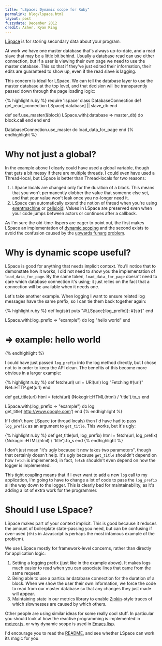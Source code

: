 ```yaml
---
title: "LSpace: Dynamic scope for Ruby"
permalink: blog/lspace.html
layout: post
fuzzydate: December 2012
credit: Asher, Ryan King
---
```


[LSpace](https://github.com/ConradIrwin/lspace) is for storing secondary data about your program.

At work we have one master database that's always up-to-date, and a read slave
that may be a little bit behind. Usually a database read can use either
connection, but if a user is viewing their own page we need to use the master
database. This so that if they've just edited their information, their edits are
guaranteed to show up, even if the read slave is lagging.

This concern is ideal for LSpace. We can tell the database layer to use the
master database at the top level, and that decision will be transparently passed
down through the page loading logic:

{% highlight ruby %}
require 'lspace'
class DatabaseConnection
  def get_read_connection
    LSpace[:database] || slave_db
  end

  def self.use_master(&block)
    LSpace.with(:database => master_db) do
      block.call
    end
  end
end

DatabaseConnection.use_master do
  load_data_for_page
end
{% endhighlight %}

Why not just a global?
======================

In the example above I clearly could have used a global variable, though that gets a bit
messy if there are multiple threads. I could even have used a Thread-local, but LSpace is
better than Thread-locals for two reasons:

1. LSpace locals are changed only for the duration of a block. This means that
   you won't permanently clobber the value that someone else set, and that your
   value won't leak once you no-longer need it.
2. LSpace can automatically extend the notion of thread when you're using
   [eventmachine](https://github.com/eventmachine/eventmachine) or
   [celluloid](http://celluloid.io). Values in LSpace are preserved even when your code
   jumps between actors or continues after a callback.

As I'm sure the old-time-lispers are eager to point out, the first makes
LSpace an implementation of
[dynamic scoping](http://en.wikipedia.org/wiki/Dynamic_scope)
and the second exists to avoid the confusion caused by the
[upwards funarg problem](http://en.wikipedia.org/wiki/Funarg_problem#Upwards_funarg_problem).

Why is dynamic scope useful?
============================

LSpace is good for anything that needs implicit context. You'll notice that to demonstate
how it works, I did not need to show you the implementation of
`load_data_for_page`. By the same token, `load_data_for_page` doesn't need to
care which database connection it's using; it just relies on the fact that a
connection will be available when it needs one.

Let's take another example. When logging I want to ensure related log messages have the
same prefix, so I can tie them back together again:

{% highlight ruby %}
def log(str)
  puts "#{LSpace[:log_prefix]}: #{str}"
end

LSpace.with(:log_prefix => "example") do
  log "hello world"
end
# => example: hello world
{% endhighlight %}

I could have just passed `log_prefix` into the log method directly, but I chose not to in
order to keep the API clean. The benefits of this become more obvious in a larger example:

{% highlight ruby %}
def fetch(url)
  url = URI(url)
  log "Fetching #{url}"
  Net::HTTP.get(url)
end

def get_title(url)
  html = fetch(url)
  (Nokogiri::HTML(html) / 'title').to_s
end

LSpace.with(:log_prefix => "example") do
  log get_title('http://www.google.com')
end
{% endhighlight %}

If I didn't have LSpace (or thread locals) then I'd have had to pass
`log_prefix` as an argument to `get_title`. This works, but it's ugly:

{% highlight ruby %}
def get_title(url, log_prefix)
  html = fetch(url, log_prefix)
  (Nokogiri::HTML(html) / 'title').to_s
end
{% endhighlight %}

I don't just mean "it's ugly because it now takes two parameters", though that
certainly doesn't help. It's ugly because `get_title` shouldn't depend on how
`fetch` is implemented; in fact, `fetch` shouldn't even depend on how the logger
is implemented.

This tight coupling means that if I ever want to add a new `log` call to my
application, I'm going to have to change a lot of code to pass the `log_prefix`
all the way down to the logger. This is clearly bad for maintainability, as it's
adding a lot of extra work for the programmer.

Should I use LSpace?
====================

LSpace makes part of your context implicit. This is good because it reduces the
amount of boilerplate state-passing you need, but can be confusing if over-used
(`this` in Javascript is perhaps the most infamous example of the problem).

We use LSpace mostly for framework-level concerns, rather than directly for
application logic:

1. Setting a logging prefix (just like in the example above). It makes logs much
   easier to read when you can associate lines that came from the same request.
2. Being able to use a particular database connection for the duration of a
   block. When we show the user their own information, we force the code to read
   from our master database so that any changes they just made will appear.
3. Maintaining state in our metrics library to enable
   [Zipkin](http://twitter.github.com/zipkin/)-style traces of which slownesses
   are caused by which others.

Other people are using similar ideas for some really cool stuff. In particular
you should look at how the reactive programming is implemented in
[meteor.js](http://docs.meteor.com/#reactivity), or why dynamic scope is used in
[Emacs lisp](http://www.gnu.org/software/emacs/emacs-paper.html#SEC18).

I'd encourage you to read the [README](https://github.com/ConradIrwin/lspace),
and see whether LSpace can work its magic for you.
